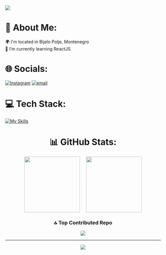 <h1>
  <img src="https://readme-typing-svg.herokuapp.com?font=Pacifico&size=38&duration=3000&pause=500&color=9DC183&width=600&height=70&lines=Hiiiiiiii!!!;I'm+Nikolina+Pisarevic;Welcome+to+my+profile!!" />
</h1>

# 💫 About Me:
🌍 I'm located in Bijelo Polje, Montenegro<br>🌱 I’m currently learning ReactJS

# 🌐 Socials:
[![Instagram](https://img.shields.io/badge/Instagram-%23E4405F.svg?logo=Instagram&logoColor=white)](https://instagram.com/p1svc) 
[![email](https://img.shields.io/badge/Email-D14836?logo=gmail&logoColor=white)](mailto:nikolina.pisarevic08@gmail.com)

# 💻 Tech Stack:
<p>
  <a href="https://skillicons.dev"><img src="https://skillicons.dev/icons?i=androidstudio,c,css,eclipse,figma,flutter,godot,html,java,javascript,kotlin,linux,nodejs,npm,php,photoshop,powershell,react,tailwindcss,ubuntu,unrealengine,vite&theme=dark&perline=15" alt="My Skills" /></a>

</p>
<div align="center">
  
# 📊 GitHub Stats:
<div style="display: flex; justify-content: center; gap: 20px;">
  <img src="https://github-readme-stats.vercel.app/api?username=npsvc&theme=dark&bg_color=1f331e&title_color=98c379&text_color=abb2bf&icon_color=98c379&hide_border=false&include_all_commits=true&count_private=true" height="180"/>
  <img src="https://github-readme-stats.vercel.app/api/top-langs/?username=npsvc&theme=dark&bg_color=1f331e&title_color=98c379&text_color=abb2bf&icon_color=98c379&hide_border=false&include_all_commits=true&count_private=true&layout=compact" height="180"/>
</div>

### 🔝 Top Contributed Repo
![](https://github-contributor-stats.vercel.app/api?username=npsvc&limit=5&theme=dark&bg_color=1f331e&title_color=98c379&text_color=abb2bf&icon_color=98c379&combine_all_yearly_contributions=true)




---
[![](https://visitcount.itsvg.in/api?id=npsvc&icon=0&color=3)](https://visitcount.itsvg.in)

</div>
